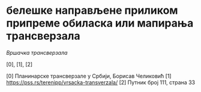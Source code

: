 # белешке направљене приликом припреме обиласка или мапирања трансверзала



*Вршачка трансверзала*

[0], [1], [2] 


[0] Планинарске трансверзале у Србији, Борисав Челиковић
[1] https://pss.rs/terenipp/vrsacka-transverzala/
[2] Путник број 111, страна 33
